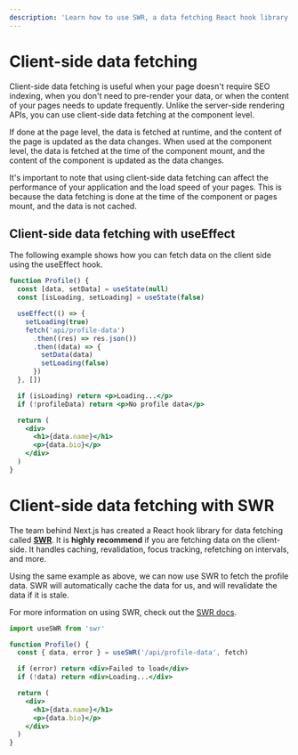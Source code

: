 ```yaml
---
description: 'Learn how to use SWR, a data fetching React hook library that handles caching, revalidation, focus tracking, refetching on interval and more.'
---
```


# Client-side data fetching

Client-side data fetching is useful when your page doesn't require SEO indexing, when you don't need to pre-render your data, or when the content of your pages needs to update frequently. Unlike the server-side rendering APIs, you can use client-side data fetching at the component level.

If done at the page level, the data is fetched at runtime, and the content of the page is updated as the data changes. When used at the component level, the data is fetched at the time of the component mount, and the content of the component is updated as the data changes.

It's important to note that using client-side data fetching can affect the performance of your application and the load speed of your pages. This is because the data fetching is done at the time of the component or pages mount, and the data is not cached.

## Client-side data fetching with useEffect

The following example shows how you can fetch data on the client side using the useEffect hook.

```jsx
function Profile() {
  const [data, setData] = useState(null)
  const [isLoading, setLoading] = useState(false)

  useEffect(() => {
    setLoading(true)
    fetch('api/profile-data')
      .then((res) => res.json())
      .then((data) => {
        setData(data)
        setLoading(false)
      })
  }, [])

  if (isLoading) return <p>Loading...</p>
  if (!profileData) return <p>No profile data</p>

  return (
    <div>
      <h1>{data.name}</h1>
      <p>{data.bio}</p>
    </div>
  )
}
```

# Client-side data fetching with SWR

The team behind Next.js has created a React hook library for data fetching called [**SWR**](https://swr.vercel.app/). It is **highly recommend** if you are fetching data on the client-side. It handles caching, revalidation, focus tracking, refetching on intervals, and more.

Using the same example as above, we can now use SWR to fetch the profile data. SWR will automatically cache the data for us, and will revalidate the data if it is stale.

For more information on using SWR, check out the [SWR docs](https://swr.vercel.app/docs).

```jsx
import useSWR from 'swr'

function Profile() {
  const { data, error } = useSWR('/api/profile-data', fetch)

  if (error) return <div>Failed to load</div>
  if (!data) return <div>Loading...</div>

  return (
    <div>
      <h1>{data.name}</h1>
      <p>{data.bio}</p>
    </div>
  )
}
```
